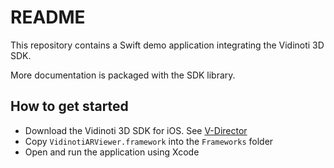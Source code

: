 # README

This repository contains a Swift demo application integrating the Vidinoti 3D SDK.

More documentation is packaged with the SDK library.

## How to get started

* Download the Vidinoti 3D SDK for iOS. See [V-Director](https://armanager.vidinoti.com)
* Copy `VidinotiARViewer.framework` into the `Frameworks` folder
* Open and run the application using Xcode